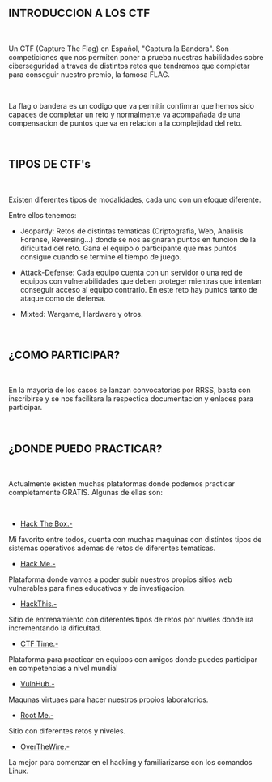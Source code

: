 ## INTRODUCCION A LOS CTF ##

<br>

Un CTF (Capture The Flag) en Español, "Captura la Bandera". Son competiciones que nos permiten poner a prueba nuestras habilidades sobre ciberseguridad a traves de distintos retos que tendremos que completar para conseguir nuestro premio, la famosa FLAG.

<br>

La flag o bandera es un codigo que va permitir confimrar que hemos sido capaces de completar un reto y normalmente va acompañada de una compensacion de puntos que va en relacion a la complejidad del reto.

<br>

## TIPOS DE CTF's ##

<br>

Existen diferentes tipos de modalidades, cada uno con un efoque diferente.

Entre ellos tenemos:

* Jeopardy: Retos de distintas tematicas (Criptografia, Web, Analisis Forense, Reversing...) donde se nos asignaran puntos en funcion de la dificultad del reto. Gana el equipo o participante que mas puntos consigue cuando se termine el tiempo de juego.

* Attack-Defense: Cada equipo cuenta con un servidor o una red de equipos con vulnerabilidades que deben proteger mientras que intentan conseguir acceso al equipo contrario. En este reto hay puntos tanto de ataque como de defensa.

* Mixted: Wargame, Hardware y otros.

<br>

## ¿COMO PARTICIPAR? ##

<br>

En la mayoria de los casos se lanzan convocatorias por RRSS, basta con inscribirse y se nos facilitara la respectica documentacion y enlaces para participar.

<br>

## ¿DONDE PUEDO PRACTICAR? ##

<br>

Actualmente existen muchas plataformas donde podemos practicar completamente GRATIS.
Algunas de ellas son:

<br>

 * [Hack The Box.-]()

Mi favorito entre todos, cuenta con muchas maquinas con distintos tipos de sistemas operativos ademas de retos de diferentes tematicas.

 * [Hack Me.-]()

Plataforma donde vamos a poder subir nuestros propios sitios web vulnerables para fines educativos y de investigacion.

 * [HackThis.-]()

Sitio de entrenamiento con diferentes tipos de retos por niveles donde ira incrementando la dificultad.

 * [CTF Time.-]()

Plataforma para practicar en equipos con amigos donde puedes participar en competencias a nivel mundial

 * [VulnHub.-]()

Maqunas virtuaes para hacer nuestros propios laboratorios.

 * [Root Me.-]()

Sitio con diferentes retos y niveles.

 * [OverTheWire.-]()

La mejor para comenzar en el hacking y familiarizarse con los comandos Linux.






